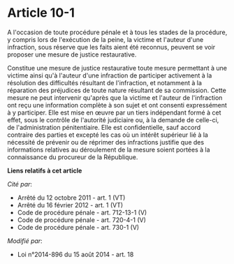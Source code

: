 # Article 10-1

A l'occasion de toute procédure pénale et à tous les stades de la procédure, y compris lors de l'exécution de la peine, la
victime et l'auteur d'une infraction, sous réserve que les faits aient été reconnus, peuvent se voir proposer une mesure de
justice restaurative. 

Constitue une mesure de justice restaurative toute mesure permettant à une victime ainsi qu'à l'auteur d'une infraction de
participer activement à la résolution des difficultés résultant de l'infraction, et notamment à la réparation des préjudices
de toute nature résultant de sa commission. Cette mesure ne peut intervenir qu'après que la victime et l'auteur de
l'infraction ont reçu une information complète à son sujet et ont consenti expressément à y participer. Elle est mise en
œuvre par un tiers indépendant formé à cet effet, sous le contrôle de l'autorité judiciaire ou, à la demande de celle-ci, de
l'administration pénitentiaire. Elle est confidentielle, sauf accord contraire des parties et excepté les cas où un intérêt
supérieur lié à la nécessité de prévenir ou de réprimer des infractions justifie que des informations relatives au
déroulement de la mesure soient portées à la connaissance du procureur de la République.

**Liens relatifs à cet article**

_Cité par_:

  - Arrêté du 12 octobre 2011 - art. 1 (VT)
  - Arrêté du 16 février 2012 - art. 1 (VT)
  - Code de procédure pénale - art. 712-13-1 (V)
  - Code de procédure pénale - art. 720-4-1 (V)
  - Code de procédure pénale - art. 730-1 (V)

_Modifié par_:

  - Loi n°2014-896 du 15 août 2014 - art. 18
